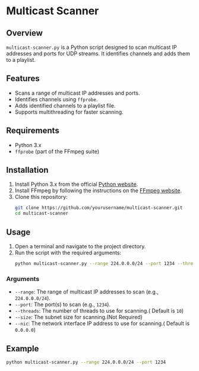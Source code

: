 # Multicast Scanner

## Overview

`multicast-scanner.py` is a Python script designed to scan multicast IP addresses and ports for UDP streams. It identifies channels and adds them to a playlist.

## Features

- Scans a range of multicast IP addresses and ports.
- Identifies channels using `ffprobe`.
- Adds identified channels to a playlist file.
- Supports multithreading for faster scanning.

## Requirements

- Python 3.x
- `ffprobe` (part of the FFmpeg suite)

## Installation

1. Install Python 3.x from the official [Python website](https://www.python.org/).
2. Install FFmpeg by following the instructions on the [FFmpeg website](https://ffmpeg.org/download.html).
3. Clone this repository:
    ```sh
    git clone https://github.com/yourusername/multicast-scanner.git
    cd multicast-scanner
    ```

## Usage

1. Open a terminal and navigate to the project directory.
2. Run the script with the required arguments:
    ```sh
    python multicast-scanner.py --range 224.0.0.0/24 --port 1234 --threads 4 --size 28 --nic 192.168.1.24
    ```

### Arguments

- `--range`: The range of multicast IP addresses to scan (e.g., `224.0.0.0/24`).
- `--port`: The port(s) to scan (e.g., `1234`).
- `--threads`: The number of threads to use for scanning.( Default is `10`)
- `--size`: The subnet size for scanning.(Not Required)
- `--nic`: The network interface IP address to use for scanning.( Default is `0.0.0.0`)

## Example

```sh
python multicast-scanner.py --range 224.0.0.0/24 --port 1234